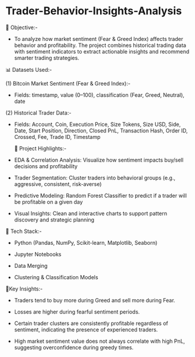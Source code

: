 # Trader-Behavior-Insights-Analysis

🧠 Objective:-

* To analyze how market sentiment (Fear & Greed Index) affects trader behavior and profitability. The project combines historical trading data with sentiment indicators to extract actionable insights and recommend smarter trading strategies.

📊 Datasets Used:-

(1) Bitcoin Market Sentiment (Fear & Greed Index):-

* Fields: timestamp, value (0–100), classification (Fear, Greed, Neutral), date

(2) Historical Trader Data:-

* Fields: Account, Coin, Execution Price, Size Tokens, Size USD, Side, Date, Start Position, Direction, Closed PnL, Transaction Hash, Order ID, Crossed, Fee, Trade ID, Timestamp

  🧠 Project Highlights:-
  
* EDA & Correlation Analysis: Visualize how sentiment impacts buy/sell decisions and profitability

* Trader Segmentation: Cluster traders into behavioral groups (e.g., aggressive, consistent, risk-averse)

* Predictive Modeling: Random Forest Classifier to predict if a trader will be profitable on a given day

* Visual Insights: Clean and interactive charts to support pattern discovery and strategic planning



🧱 Tech Stack:-

* Python (Pandas, NumPy, Scikit-learn, Matplotlib, Seaborn)

* Jupyter Notebooks

* Data Merging

* Clustering & Classification Models

📌Key Insights:-

* Traders tend to buy more during Greed and sell more during Fear.

* Losses are higher during fearful sentiment periods.

* Certain trader clusters are consistently profitable regardless of sentiment, indicating the presence of experienced traders.

* High market sentiment value does not always correlate with high PnL, suggesting overconfidence during greedy times.
